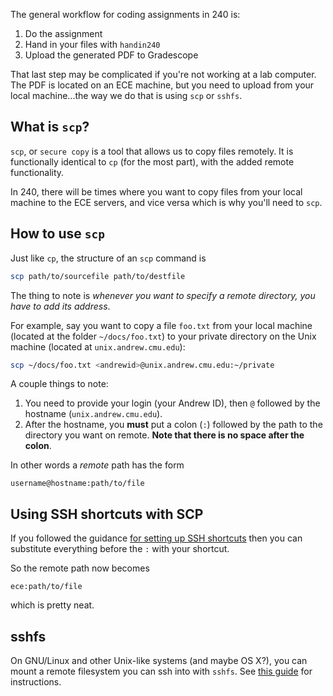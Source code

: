 The general workflow for coding assignments in 240 is:
1. Do the assignment
2. Hand in your files with `handin240`
3. Upload the generated PDF to Gradescope

That last step may be complicated if you're not working at a lab computer. The
PDF is located on an ECE machine, but you need to upload from your local
machine...the way we do that is using `scp` or `sshfs`.

## What is `scp`?
`scp`, or `secure copy` is a tool that allows us to copy files remotely. It is
functionally identical to `cp` (for the most part), with the added remote
functionality.

In 240, there will be times where you want to copy files from your local machine
to the ECE servers, and vice versa which is why you'll need to `scp`.

## How to use `scp`
Just like `cp`, the structure of an `scp` command is
```bash
scp path/to/sourcefile path/to/destfile
```
The thing to note is *whenever you want to specify a remote directory, you have
to add its address*.

For example, say you want to copy a file `foo.txt` from your local machine
(located at the folder `~/docs/foo.txt`) to your private directory on the Unix
machine (located at `unix.andrew.cmu.edu`):
```bash
scp ~/docs/foo.txt <andrewid>@unix.andrew.cmu.edu:~/private
```
A couple things to note:
1. You need to provide your login (your Andrew ID), then `@` followed by the
   hostname (`unix.andrew.cmu.edu`).
2. After the hostname, you **must** put a colon (`:`) followed by the path to
   the directory you want on remote. **Note that there is no space after the
   colon**.

In other words a *remote* path has the form
```
username@hostname:path/to/file
```

## Using SSH shortcuts with SCP
If you followed the guidance [for setting up SSH
shortcuts](Creating-SSH-shortcuts) then you can substitute everything
before the `:` with your shortcut.

So the remote path now becomes
```
ece:path/to/file
```
which is pretty neat.

## sshfs

On GNU/Linux and other Unix-like systems (and maybe OS X?), you can mount a remote filesystem you can ssh into with
`sshfs`. See [this guide](https://www.redhat.com/sysadmin/sshfs) for instructions.
